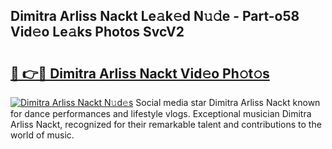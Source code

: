 ## Dimitra Arliss Nackt Le𝚊k𝚎d N𝚞𝚍e - Part-o58 Vid𝚎o Le𝚊ks Photos SvcV2

# <h2><a href="http://fb83u0.evod.top/?m=Dimitra+Arliss+Nackt">🔗 👉🔴 Dimitra Arliss Nackt Vid𝚎o Ph𝚘t𝚘s</a></h2>

[![Dimitra Arliss Nackt N𝚞d𝚎s](https://i.imgur.com/8V9OHl7.gif)](http://fb83u0.evod.top/?m=Dimitra+Arliss+Nackt)
Social media star Dimitra Arliss Nackt known for dance performances and lifestyle vlogs. Exceptional musician Dimitra Arliss Nackt, recognized for their remarkable talent and contributions to the world of music. 
